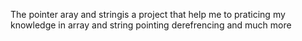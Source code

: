 The pointer aray and stringis a project that help me to praticing my knowledge in array and string pointing derefrencing and much more
